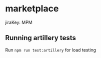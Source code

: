 # marketplace

jiraKey: MPM

## Running artillery tests

Run `npm run test:artillery` for load testing